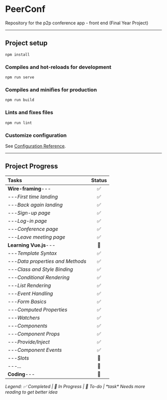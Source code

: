 # PeerConf

Repository for the p2p conference app - front end (Final Year Project)

---

## Project setup

```
npm install
```

### Compiles and hot-reloads for development

```
npm run serve
```

### Compiles and minifies for production

```
npm run build
```

### Lints and fixes files

```
npm run lint
```

### Customize configuration

See [Configuration Reference](https://cli.vuejs.org/config/).

---

## Project Progress

| Tasks                            | Status |
| :------------------------------- | :----: |
| **Wire-framing**---              |   ✅   |
| ---_First time landing_          |   ✅   |
| ---_Back again landing_          |   ✅   |
| ---_Sign-up page_                |   ✅   |
| ---_Log-in page_                 |   ✅   |
| ---_Conference page_             |   ✅   |
| ---_Leave meeting page_          |   ✅   |
| **Learning Vue.js**---           |   🚧   |
| ---_Template Syntax_             |   ✅   |
| ---_Data properties and Methods_ |   ✅   |
| ---_Class and Style Binding_     |   ✅   |
| ---_Conditional Rendering_       |   ✅   |
| ---_List Rendering_              |   ✅   |
| ---_Event Handling_              |   ✅   |
| ---_Form Basics_                 |   ✅   |
| ---_Computed Properties_         |   ✅   |
| ---_Watchers_                    |   ✅   |
| ---_Components_                  |   ✅   |
| ---_Component Props_             |   ✅   |
| ---_Provide/Inject_              |   ✅   |
| ---_Component Events_            |   ✅   |
| ---_Slots_                       |   🚧   |
| ---_..._                         |   📌   |
| **Coding**---                    |   📌   |

_Legend: ✅ Completed | 🚧 In Progress | 📌 To-do | \*task\* Needs more reading to get better idea_
